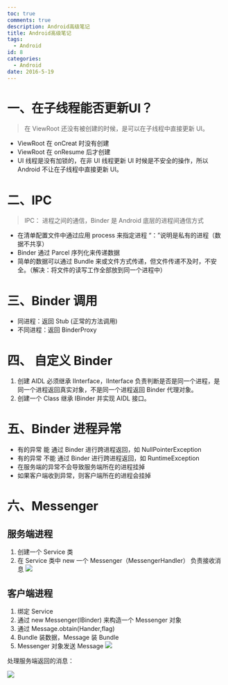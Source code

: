 ```yaml
---
toc: true
comments: true
description: Android高级笔记
title: Android高级笔记
tags:
  - Android
id: 8
categories:
  - Android
date: 2016-5-19
---
```


# 一、在子线程能否更新UI？
> 在 ViewRoot 还没有被创建的时候，是可以在子线程中直接更新 UI。

- ViewRoot 在 onCreat 时没有创建
- ViewRoot 在 onResume 后才创建
- UI 线程是没有加锁的，在非 UI 线程更新 UI 时候是不安全的操作，所以 Android 不让在子线程中直接更新 UI。



<!-- more -->

# 二、IPC
> IPC： 进程之间的通信，Binder 是 Android 底层的进程间通信方式

- 在清单配置文件中通过应用 process 来指定进程 “：”说明是私有的进程（数据不共享）
- Binder 通过 Parcel 序列化来传递数据
- 简单的数据可以通过 Bundle 来或文件方式传递，但文件传递不及时，不安全。（解决：将文件的读写工作全部放到同一个进程中）


# 三、Binder 调用
- 同进程：返回 Stub (正常的方法调用)
- 不同进程：返回 BinderProxy


# 四、 自定义 Binder
1. 创建  AIDL 必须继承 IInterface，IInterface 负责判断是否是同一个进程，是同一个进程返回真实对象，不是同一个进程返回 Binder 代理对象。
2. 创建一个 Class 继承 IBinder 并实现 AIDL 接口。


# 五、Binder 进程异常
- 有的异常 能 通过 Binder 进行跨进程返回，如 NullPointerException
- 有的异常 不能 通过 Binder 进行跨进程返回，如 RuntimeException
- 在服务端的异常不会导致服务端所在的进程挂掉
- 如果客户端收到异常，则客户端所在的进程会挂掉


# 六、Messenger
## 服务端进程
1. 创建一个 Service 类
2. 在 Service 类中 new 一个 Messenger（MessengerHandler） 负责接收消息
![](http://7xrysc.com1.z0.glb.clouddn.com/MyService.png)

## 客户端进程
1. 绑定 Service 
2. 通过 new Messenger(IBinder) 来构造一个 Messenger 对象
3. 通过 Message.obtain(Hander,flag)
4. Bundle 装数据，Message 装 Bundle
5. Messenger 对象发送 Message
![](http://7xrysc.com1.z0.glb.clouddn.com/send.png)

处理服务端返回的消息：

![](http://7xrysc.com1.z0.glb.clouddn.com/%E6%8E%A5%E6%94%B6%E8%BF%94%E5%9B%9E%E7%9A%84%E6%B6%88%E6%81%AF.png)